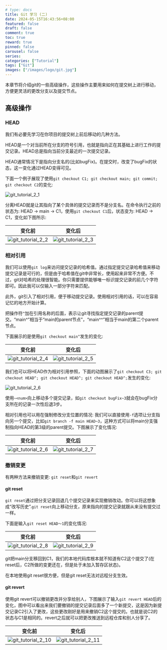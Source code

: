 ```yaml
---
# type: docs 
title: Git 学习 (二)
date: 2024-05-15T16:43:56+08:00
featured: false
draft: false
comment: true
toc: true
reward: true
pinned: false
carousel: false
series:
categories: ["Tutorial"]
tags: ["Git"]
images: ["/images/logo/git.jpg"]
---
```


本章节将介绍git的一些高级操作，这些操作主要用来如何在提交树上进行移动，方便更灵活的更改分支以及提交节点。

<!--more-->

## 高级操作

### HEAD

我们有必要先学习在你项目的提交树上前后移动的几种方法。

HEAD是一个对当前所在分支的符号引用，也就是指向正在其基础上进行工作的提交记录。HEAD总是指向当前分支最近的一次提交记录。

HEAD通常情况下是指向分支名的(比如bugFix)。在提交时，改变了bugFix的状态，这一变化通过HEAD变得可见。

下面一个例子展现了使用`git checkout C1; git checkout main; git commit; git checkout C2`的变化:

![git_tutorial_2_1](Git/git_tutorial_2_1.gif#center)

分离HEAD就是让其指向了某个具体的提交记录而不是分支名。在命令执行之前的状态为: HEAD -> main -> C1，使用`git checkout C1`后，状态变为: HEAD -> C1，变化如下图所示:

|                            变化前                            |                            变化后                            |
| :----------------------------------------------------------: | :----------------------------------------------------------: |
| ![git_tutorial_2_2](Git/git_tutorial_2_2.png?fill=300x360,Left) | ![git_tutorial_2_3](Git/git_tutorial_2_3.png?fill=300x360,Right) |

### 相对引用

我们可以使用`git log`来访问提交记录的哈希值。通过指定提交记录哈希值来移动提交记录是可行的，但是由于哈希值在git中非常长，使用起来非常不方便。不过，git对哈希的处理很智能。你只需要提供能够唯一标识提交记录的前几个字符即可。因此我可以仅输入一部分字符来匹配。

此外，git引入了相对引用，便于移动提交记录。使用相对引用的话，可以在容易记忆的地方开始计算。

把操作符`^`加在引用名称的后面，表示让git寻找指定提交记录的parent提交。“main^”相当于“main的parent节点”，“main^^”相当于main的第二个parent节点。

下面展示的是使用`git checkout main^`发生的变化:

|                            变化前                            |                            变化后                            |
| :----------------------------------------------------------: | :----------------------------------------------------------: |
| ![git_tutorial_2_4](Git/git_tutorial_2_4.png?fill=300x360,Left) | ![git_tutorial_2_5](Git/git_tutorial_2_5.png?fill=300x360,Right) |

我们也可以将HEAD作为相对引用参照，下面的动图展示了`git checkout C3; git checkout HEAD^; git checkout HEAD^; git checkout HEAD^;`发生的变化:

![git_tutorial_2_6](Git/git_tutorial_2_6.gif#center)

使用`~<num>`向上移动多个提交记录，如`git checkout bugFix~3`就会在bugFix分支所在的记录一次性后退3步。

相对引用也可以用在强制修改分支位置的情况: 我们可以直接使用`-f`选项让分支指向另一个提交，比如`git branch -f main HEAD~3`，这种方式可以将main分支强制指向HEAD的第3级的parent提交。下图展示了变化情况:

|                            变化前                            |                            变化后                            |
| :----------------------------------------------------------: | :----------------------------------------------------------: |
| ![git_tutorial_2_6](Git/git_tutorial_2_6.png?fill=300x360,Left) | ![git_tutorial_2_7](Git/git_tutorial_2_7.png?fill=300x360,Right) |

### 撤销变更

有两种方法来撤销变更: `git reset`和`git revert`

#### git reset

`git reset`通过把分支记录回退几个提交记录来实现撤销改动。你可以将这想象成“改写历史”.`git reset`向上移动分支，原来指向的提交记录就跟从来没有提交过一样。

下面是输入`git reset HEAD～1`的变化情况:

|                            变化前                            |                            变化后                            |
| :----------------------------------------------------------: | :----------------------------------------------------------: |
| ![git_tutorial_2_8](Git/git_tutorial_2_8.png?fill=300x360,Left) | ![git_tutorial_2_9](Git/git_tutorial_2_9.png?fill=300x360,Right) |

git把main分支移回到C1，我们的本地代码库根本就不知道有C2这个提交了(在reset后，C2所做的变更还在，但是处于未加入暂存区状态)。

在本地使用git reset很方便，但是git reset无法对远程分支生效。

#### git revert

使用git revert可以撤销更改并分享给别人，下图展示了输入`git revert HEAD`后的变化，图中可以看出来我们要撤销的提交记录后面多了一个新提交，这是因为新提交记录C2引入了更改，这些更改刚好是用来撤销C2这个提交的。也就是说C2的状态与C1是相同的。revert之后就可以把更改推送到远程仓库和别人分享了。

|                            变化前                            |                            变化后                            |
| :----------------------------------------------------------: | :----------------------------------------------------------: |
| ![git_tutorial_2_10](Git/git_tutorial_2_10.png?fill=300x360,Left) | ![git_tutorial_2_11](Git/git_tutorial_2_11.png?fill=300x360,Left) |

